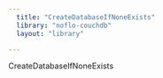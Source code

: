 ```yaml
---
  title: "CreateDatabaseIfNoneExists"
  library: "noflo-couchdb"
  layout: "library"

---
```

CreateDatabaseIfNoneExists